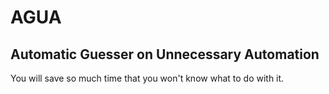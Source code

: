 # AGUA
## Automatic Guesser on Unnecessary Automation

You will save so much time that you won't know what to do with it.
